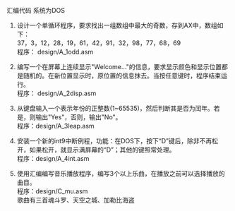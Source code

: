 汇编代码
系统为DOS
1.	设计一个单循环程序，要求找出一组数组中最大的奇数，存到AX中，数组如下：  
    37，3，12，28，19，61，42，91，32，98，77，68，69  
    程序： design/A_1odd.asm
2.	编写一个在屏幕上连续显示"Welcome…"的信息，要求显示颜色和显示位置都是随机的。在新位置显示时，原位置的信息抹去。当按任意键时，程序结束运行。  
    程序： design/A_2disp.asm
3.	从键盘输入一个表示年份的正整数(1~65535)，然后判断其是否为闰年。若是，则输出"Yes"，否则，输出"No"。  
    程序：design/A_3leap.asm
4.	安装一个新的int9中断例程，功能：在DOS下，按下“D”键后，除非不再松开，如果松开，就显示满屏幕的“D”；其他的键照常处理。  
    程序：design/A_4int.asm

5.	使用汇编编写音乐播放程序，编写3个以上乐曲，在播放之前可以选择播放的曲目。  
    程序：design/C_mu.asm  
    歌曲有三首魂斗罗、天空之城、加勒比海盗
